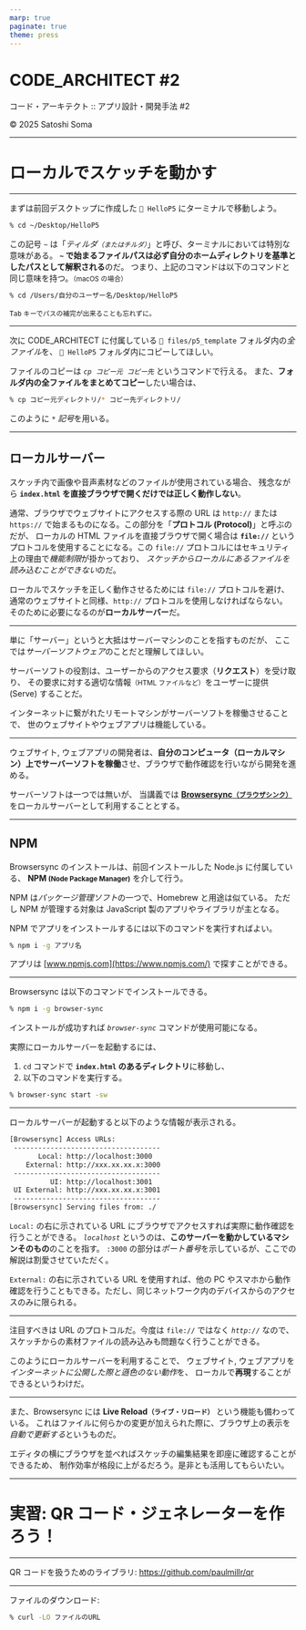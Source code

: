 ```yaml
---
marp: true
paginate: true
theme: press
---
```


<!-- _class: cover -->

<h1 class="logo"><b>CODE</b>_ARCHITECT #2</h1>
<p class="title">コード・アーキテクト :: アプリ設計・開発手法 #2</p>
<p class="author">&copy; 2025 Satoshi Soma</p>

---

# ローカルでスケッチを動かす

---

まずは前回デスクトップに作成した `📁 HelloP5` にターミナルで移動しよう。

```sh
% cd ~/Desktop/HelloP5
```

この記号 *`~`* は「*ティルダ<small>（またはチルダ）</small>*」と呼び、ターミナルにおいては特別な意味がある。
**`~` で始まるファイルパスは必ず自分のホームディレクトリを基準としたパスとして解釈される**のだ。
つまり、上記のコマンドは以下のコマンドと同じ意味を持つ。<small>（macOS の場合）</small>

```sh
% cd /Users/自分のユーザー名/Desktop/HelloP5
```

<small class="note"><kbd>Tab</kbd> キーでパスの補完が出来ることも忘れずに。</small>

---

次に CODE_ARCHITECT に付属している `📁 files/p5_template` フォルダ内の*全ファイル*を、
`📁 HelloP5` フォルダ内にコピーしてほしい。

ファイルのコピーは *`cp コピー元 コピー先`* というコマンドで行える。 
また、**フォルダ内の全ファイルをまとめてコピー**したい場合は、

```sh
% cp コピー元ディレクトリ/* コピー先ディレクトリ/
```

このように *`*` 記号*を用いる。

---

## ローカルサーバー
スケッチ内で画像や音声素材などのファイルが使用されている場合、
残念ながら **`index.html` を直接ブラウザで開くだけでは正しく動作しない**。

通常、ブラウザでウェブサイトにアクセスする際の URL は `http://` または `https://` で始まるものになる。この部分を「**プロトコル (Protocol)**」と呼ぶのだが、
ローカルの HTML ファイルを直接ブラウザで開く場合は **`file://`** というプロトコルを使用することになる。この `file://` プロトコルにはセキュリティ上の理由で*機能制限*が掛かっており、
*スケッチからローカルにあるファイルを読み込むことができない*のだ。

ローカルでスケッチを正しく動作させるためには `file://` プロトコルを避け、
通常のウェブサイトと同様、`http://` プロトコルを使用しなければならない。
そのために必要になるのが**ローカルサーバー**だ。

---

単に「サーバー」というと大抵はサーバーマシンのことを指すものだが、
ここでは*サーバーソフトウェア*のことだと理解してほしい。

サーバーソフトの役割は、ユーザーからのアクセス要求（**リクエスト**）を受け取り、
その要求に対する適切な情報<small>（HTML ファイルなど）</small>をユーザーに提供 (Serve) することだ。

インターネットに繋がれたリモートマシンがサーバーソフトを稼働させることで、
世のウェブサイトやウェブアプリは機能している。

---

ウェブサイト, ウェブアプリの開発者は、**自分のコンピュータ（ローカルマシン）上でサーバーソフトを稼働**させ、ブラウザで動作確認を行いながら開発を進める。

サーバーソフトは一つでは無いが、
当講義では **[Browsersync<small>（ブラウザシンク）</small>](https://browsersync.io/)** をローカルサーバーとして利用することとする。

---

## NPM
Browsersync のインストールは、前回インストールした Node.js に付属している、
**NPM <small>(Node Package Manager)</small>** を介して行う。

NPM は*パッケージ管理ソフト*の一つで、Homebrew と用途は似ている。
ただし NPM が管理する対象は JavaScript 製のアプリやライブラリが主となる。

NPM でアプリをインストールするには以下のコマンドを実行すればよい。

```sh
% npm i -g アプリ名
```

アプリは [www.npmjs.com](https://www.npmjs.com/) で探すことができる。

---

Browsersync は以下のコマンドでインストールできる。

```sh
% npm i -g browser-sync
```

インストールが成功すれば *`browser-sync`* コマンドが使用可能になる。

実際にローカルサーバーを起動するには、

1. `cd` コマンドで **`index.html` のあるディレクトリ**に移動し、
2. 以下のコマンドを実行する。
```sh
% browser-sync start -sw
```

---

ローカルサーバーが起動すると以下のような情報が表示される。

```sh
[Browsersync] Access URLs:
 ------------------------------------
       Local: http://localhost:3000
    External: http://xxx.xx.xx.x:3000
 ------------------------------------
          UI: http://localhost:3001
 UI External: http://xxx.xx.xx.x:3001
 ------------------------------------
[Browsersync] Serving files from: ./
```

`Local:` の右に示されている URL にブラウザでアクセスすれば実際に動作確認を行うことができる。
*`localhost`* というのは、**このサーバーを動かしているマシンそのもの**のことを指す。
`:3000` の部分は*ポート番号*を示しているが、ここでの解説は割愛させていただく。

`External:` の右に示されている URL を使用すれば、他の PC やスマホから動作確認を行うこともできる。ただし、同じネットワーク内のデバイスからのアクセスのみに限られる。

---

注目すべきは URL のプロトコルだ。今度は `file://` ではなく *`http://`* なので、スケッチからの素材ファイルの読み込みも問題なく行うことができる。

このようにローカルサーバーを利用することで、
ウェブサイト, ウェブアプリを*インターネットに公開した際と遜色のない動作*を、
ローカルで**再現**することができるというわけだ。

---

また、Browsersync には **Live Reload<small>（ライブ・リロード）</smalL>** という機能も備わっている。
これはファイルに何らかの変更が加えられた際に、ブラウザ上の表示を*自動で更新する*というものだ。

エディタの横にブラウザを並べればスケッチの編集結果を即座に確認することができるため、
制作効率が格段に上がるだろう。是非とも活用してもらいたい。

---

# 実習: QR コード・ジェネレーターを作ろう！

---

QR コードを扱うためのライブラリ:
https://github.com/paulmillr/qr

---

ファイルのダウンロード:
```sh
% curl -LO ファイルのURL
```

